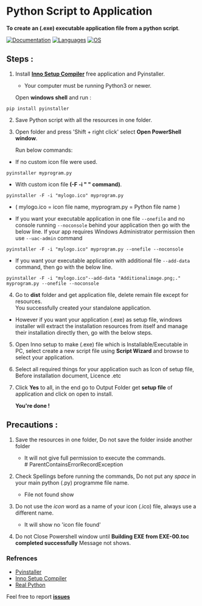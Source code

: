 # Python Script to Application

**To create an (.exe) executable application file from a python script**.


<!-- Badge section -->

[![Documentation](https://img.shields.io/badge/Documentation-blue)](README.md)
[![Languages](https://img.shields.io/badge/Python-FFD43B?plastic&logo=python&logoColor=blue)](python.org)
[![OS](https://img.shields.io/badge/Windows-0078D6?style=plastic&logo=windows&logoColor=white)](README.md)



## Steps :

1. Install **[Inno Setup Compiler](tools/innosetup-6.1.2.exe)** free application and Pyinstaller. </br>
   - Your computer must be running Python3 or newer.
  
   Open **windows shell** and run :
   
```
pip install pyinstaller 
```
2. Save Python script with all the resources in one folder.

3. Open folder and press 'Shift + right click' select **Open PowerShell window**.</br> 
  
   Run below commands:

* If no custom icon file were used.

```
pyinstaller myprogram.py
```

* With custom icon file **(-F -i " " command)**.
   
```
pyinstaller -F -i "mylogo.ico" myprogram.py
```
   - ( mylogo.ico = icon file name, myprogram.py = Python file name )
   
   
   
* If you want your executable application in one file `--onefile` and no console running `--noconsole` behind your application then go with the below line. If your app requires Windows Administrator permission then use `--uac-admin` command
  
```
pyinstaller -F -i "mylogo.ico" myprogram.py --onefile --noconsole
```
                                                        
* If you want your executable application with additional file `--add-data` command, then go with the below line.
  
```
pyinstaller -F -i "mylogo.ico"--add-data "Additionalimage.png;." myprogram.py --onefile --noconsole
```

4. Go to **dist** folder and get application file, delete remain file except for resources. </br>You successfully created your standalone application.</br>
 


* However if you want your application (.exe) as setup file, windows installer will extract the installation resources from itself and manage their installation directly then, go with the below steps.</br>


5. Open Inno setup to make (.exe) file which is Installable/Executable in PC, select create a new script file using **Script Wizard** and browse to select your application.</br>


6.  Select all required things for your application such as Icon of setup file, Before installation document, Licence .etc</br>

   
7. Click  **Yes** to all, in the end go to Output Folder get **setup file**  of application and click on open to install.</br>
  
   
   **You're done !**


## Precautions :
1. Save the resources in one folder, Do not save the folder inside another folder

   - It will not give full permission to execute the commands.</br> #        ParentContainsErrorRecordException


2. Check Spellings before running the commands, Do not put any _space_ in your main python (.py) programme file name.

   - File not found show

3. Do not use the _icon_ word as a name of your icon (.ico) file, always use a different name.

   - It will show no 'icon file found'

4. Do not Close Powershell window until **Building EXE from EXE-00.toc completed successfully** 
Message not shows.</br>

### Refrences
* [Pyinstaller](https://pyinstaller.readthedocs.io/en/stable/operating-mode.html)
* [Inno Setup Compiler](https://jrsoftware.org/isdl.php)</br>
* [Real Python](https://realpython.com/pyinstaller-python/#:~:text=PyInstaller%20supports%20making%20executables%20for,machine%20for%20each%20supported%20OS)

Feel free to report <b>[issues](https://github.com/Abhijeetbyte/Python-Script-to-Application/issues/new)</b>




     
 
